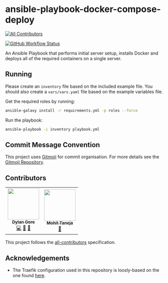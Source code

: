 # ansible-playbook-docker-compose-deploy

<!-- prettier-ignore-start -->
<!-- markdownlint-disable -->
<!-- ALL-CONTRIBUTORS-BADGE:START - Do not remove or modify this section -->
[![All Contributors](https://img.shields.io/badge/all_contributors-2-orange.svg?style=for-the-badge)](#contributors)
<!-- ALL-CONTRIBUTORS-BADGE:END -->
<!-- markdownlint-restore -->
<!-- prettier-ignore-end -->

[![GitHub Workflow Status](https://img.shields.io/github/workflow/status/DylanGore-FYP/ansible-playbook-docker-compose-deploy/lint-playbook?label=Lint&logo=github&style=for-the-badge)](https://github.com/DylanGore-FYP/ansible-playbook-docker-compose-deploy/actions/workflows/lint.yml)

An Ansible Playbook that performs initial server setup, installs Docker and deploys all of the required containers on a single server.

## Running

Please create an `inventory` file based on the included example file. You should also create a `vars/vars.yaml` file based on the example variables file.

Get the required roles by running:

```bash
ansible-galaxy install -r requirements.yml -p roles --force
```

Run the playbook:

```bash
ansible-playbook -i inventory playbook.yml
```

## Commit Message Convention

This project uses [Gitmoji](https://gitmoji.dev/) for commit organisation. For more details see the [Gitmoji Repository](https://github.com/carloscuesta/gitmoji).

## Contributors

<!-- ALL-CONTRIBUTORS-LIST:START - Do not remove or modify this section -->
<!-- prettier-ignore-start -->
<!-- markdownlint-disable -->
<table>
  <tr>
    <td align="center"><a href="https://github.com/DylanGore"><img src="https://avatars.githubusercontent.com/u/2760449?v=4?s=100" width="100px;" alt=""/><br /><sub><b>Dylan Gore</b></sub></a><br /><a href="https://github.com/DylanGore-FYP/ansible-playbook-docker-compose-deploy/commits?author=DylanGore" title="Code">💻</a> <a href="https://github.com/DylanGore-FYP/ansible-playbook-docker-compose-deploy/commits?author=DylanGore" title="Documentation">📖</a> <a href="#ideas-DylanGore" title="Ideas, Planning, & Feedback">🤔</a></td>
    <td align="center"><a href="https://github.com/mohittaneja7"><img src="https://avatars.githubusercontent.com/u/4126813?v=4?s=100" width="100px;" alt=""/><br /><sub><b>Mohit Taneja</b></sub></a><br /><a href="#ideas-mohittaneja7" title="Ideas, Planning, & Feedback">🤔</a></td>
  </tr>
</table>

<!-- markdownlint-restore -->
<!-- prettier-ignore-end -->

<!-- ALL-CONTRIBUTORS-LIST:END -->

This project follows the [all-contributors](https://github.com/all-contributors/all-contributors) specification.

## Acknowledgements

- The Traefik configuration used in this repository is loosly-based on the one found [here](https://github.com/htpcBeginner/docker-traefik).
